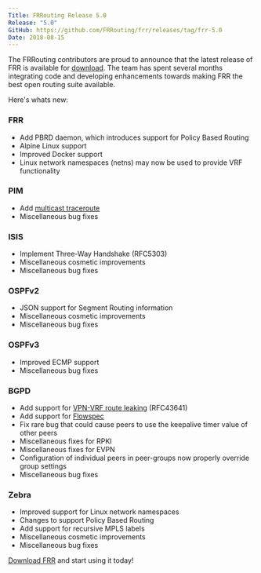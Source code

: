 ```yaml
---
Title: FRRouting Release 5.0
Release: "5.0"
GitHub: https://github.com/FRRouting/frr/releases/tag/frr-5.0
Date: 2018-08-15
---
```


The FRRouting contributors are proud to announce that the latest release of FRR
is available for
[download](https://github.com/FRRouting/frr/releases/tag/frr-5.0.1). The team
has spent several months integrating code and developing enhancements towards
making FRR the best open routing suite available.

Here's whats new:

### FRR

* Add PBRD daemon, which introduces support for Policy Based Routing
* Alpine Linux support
* Improved Docker support
* Linux network namespaces (netns) may now be used to provide VRF functionality

### PIM

* Add [multicast traceroute](https://tools.ietf.org/html/draft-ietf-idmr-traceroute-ipm-07)
* Miscellaneous bug fixes

### ISIS

* Implement Three-Way Handshake (RFC5303)
* Miscellaneous cosmetic improvements
* Miscellaneous bug fixes

### OSPFv2

* JSON support for Segment Routing information
* Miscellaneous cosmetic improvements
* Miscellaneous bug fixes

### OSPFv3

* Improved ECMP support
* Miscellaneous bug fixes

### BGPD

* Add support for [VPN-VRF route leaking](http://docs.frrouting.org/en/latest/bgp.html#vrf-route-leaking>) (RFC43641)
* Add support for [Flowspec](http://docs.frrouting.org/en/latest/bgp.html#flowspec)
* Fix rare bug that could cause peers to use the keepalive timer value of other peers
* Miscellaneous fixes for RPKI
* Miscellaneous fixes for EVPN
* Configuration of individual peers in peer-groups now properly override group settings
* Miscellaneous bug fixes

### Zebra

* Improved support for Linux network namespaces
* Changes to support Policy Based Routing
* Add support for recursive MPLS labels
* Miscellaneous cosmetic improvements
* Miscellaneous bug fixes

[Download FRR](https://github.com/FRRouting/frr/releases/tag/frr-5.0.1) and start using it today!
